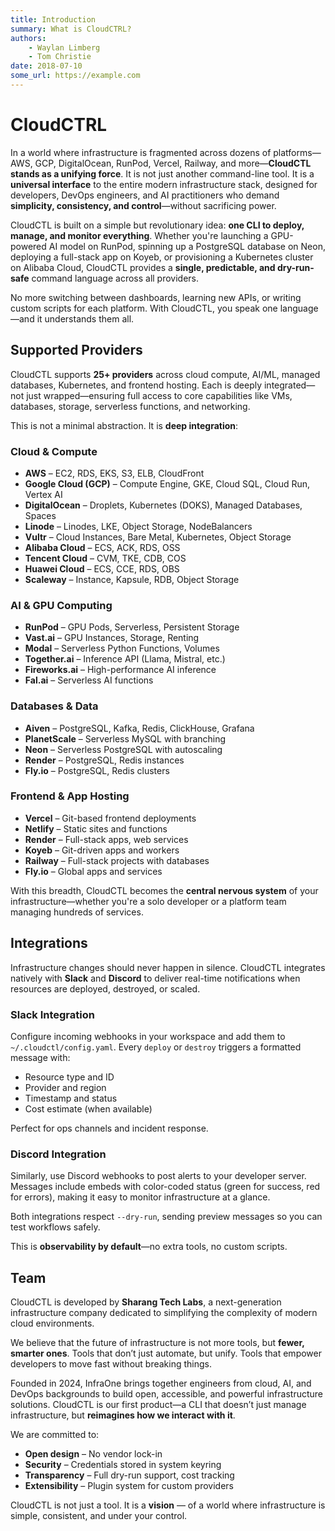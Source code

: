 ```yaml
---
title: Introduction
summary: What is CloudCTRL?
authors:
    - Waylan Limberg
    - Tom Christie
date: 2018-07-10
some_url: https://example.com
---
```

# CloudCTRL

In a world where infrastructure is fragmented across dozens of platforms—AWS, GCP, DigitalOcean, RunPod, Vercel, Railway, and more—**CloudCTL stands as a unifying force**. It is not just another command-line tool. It is a **universal interface** to the entire modern infrastructure stack, designed for developers, DevOps engineers, and AI practitioners who demand **simplicity, consistency, and control**—without sacrificing power.

CloudCTL is built on a simple but revolutionary idea: **one CLI to deploy, manage, and monitor everything**. Whether you're launching a GPU-powered AI model on RunPod, spinning up a PostgreSQL database on Neon, deploying a full-stack app on Koyeb, or provisioning a Kubernetes cluster on Alibaba Cloud, CloudCTL provides a **single, predictable, and dry-run-safe** command language across all providers.

No more switching between dashboards, learning new APIs, or writing custom scripts for each platform. With CloudCTL, you speak one language—and it understands them all.

## Supported Providers

CloudCTL supports **25+ providers** across cloud compute, AI/ML, managed databases, Kubernetes, and frontend hosting. Each is deeply integrated—not just wrapped—ensuring full access to core capabilities like VMs, databases, storage, serverless functions, and networking.

This is not a minimal abstraction. It is **deep integration**:

### Cloud & Compute

- **AWS** – EC2, RDS, EKS, S3, ELB, CloudFront
- **Google Cloud (GCP)** – Compute Engine, GKE, Cloud SQL, Cloud Run, Vertex AI
- **DigitalOcean** – Droplets, Kubernetes (DOKS), Managed Databases, Spaces
- **Linode** – Linodes, LKE, Object Storage, NodeBalancers
- **Vultr** – Cloud Instances, Bare Metal, Kubernetes, Object Storage
- **Alibaba Cloud** – ECS, ACK, RDS, OSS
- **Tencent Cloud** – CVM, TKE, CDB, COS
- **Huawei Cloud** – ECS, CCE, RDS, OBS
- **Scaleway** – Instance, Kapsule, RDB, Object Storage

### AI & GPU Computing

- **RunPod** – GPU Pods, Serverless, Persistent Storage
- **Vast.ai** – GPU Instances, Storage, Renting
- **Modal** – Serverless Python Functions, Volumes
- **Together.ai** – Inference API (Llama, Mistral, etc.)
- **Fireworks.ai** – High-performance AI inference
- **Fal.ai** – Serverless AI functions

### Databases & Data

- **Aiven** – PostgreSQL, Kafka, Redis, ClickHouse, Grafana
- **PlanetScale** – Serverless MySQL with branching
- **Neon** – Serverless PostgreSQL with autoscaling
- **Render** – PostgreSQL, Redis instances
- **Fly.io** – PostgreSQL, Redis clusters

### Frontend & App Hosting

- **Vercel** – Git-based frontend deployments
- **Netlify** – Static sites and functions
- **Render** – Full-stack apps, web services
- **Koyeb** – Git-driven apps and workers
- **Railway** – Full-stack projects with databases
- **Fly.io** – Global apps and services

With this breadth, CloudCTL becomes the **central nervous system** of your infrastructure—whether you're a solo developer or a platform team managing hundreds of services.

## Integrations

Infrastructure changes should never happen in silence. CloudCTL integrates natively with **Slack** and **Discord** to deliver real-time notifications when resources are deployed, destroyed, or scaled.

### Slack Integration

Configure incoming webhooks in your workspace and add them to `~/.cloudctl/config.yaml`. Every `deploy` or `destroy` triggers a formatted message with:

- Resource type and ID
- Provider and region
- Timestamp and status
- Cost estimate (when available)

Perfect for ops channels and incident response.

### Discord Integration

Similarly, use Discord webhooks to post alerts to your developer server. Messages include embeds with color-coded status (green for success, red for errors), making it easy to monitor infrastructure at a glance.

Both integrations respect `--dry-run`, sending preview messages so you can test workflows safely.

This is **observability by default**—no extra tools, no custom scripts.

## Team

CloudCTL is developed by **Sharang Tech Labs**, a next-generation infrastructure company dedicated to simplifying the complexity of modern cloud environments.

We believe that the future of infrastructure is not more tools, but **fewer, smarter ones**. Tools that don’t just automate, but unify. Tools that empower developers to move fast without breaking things.

Founded in 2024, InfraOne brings together engineers from cloud, AI, and DevOps backgrounds to build open, accessible, and powerful infrastructure solutions. CloudCTL is our first product—a CLI that doesn’t just manage infrastructure, but **reimagines how we interact with it**.

We are committed to:

- **Open design** – No vendor lock-in
- **Security** – Credentials stored in system keyring
- **Transparency** – Full dry-run support, cost tracking
- **Extensibility** – Plugin system for custom providers

CloudCTL is not just a tool. It is a **vision** — of a world where infrastructure is simple, consistent, and under your control.
